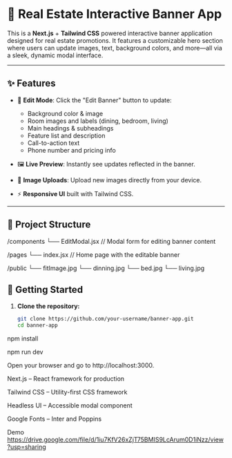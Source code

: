 # 🏡 Real Estate Interactive Banner App

This is a **Next.js** + **Tailwind CSS** powered interactive banner application designed for real estate promotions. It features a customizable hero section where users can update images, text, background colors, and more—all via a sleek, dynamic modal interface.

---

## ✨ Features

- 🔧 **Edit Mode**: Click the "Edit Banner" button to update:
  - Background color & image
  - Room images and labels (dining, bedroom, living)
  - Main headings & subheadings
  - Feature list and description
  - Call-to-action text
  - Phone number and pricing info

- 🖼️ **Live Preview**: Instantly see updates reflected in the banner.

- 🎨 **Image Uploads**: Upload new images directly from your device.

- ⚡ **Responsive UI** built with Tailwind CSS.

---

## 📁 Project Structure

/components └── EditModal.jsx // Modal form for editing banner content

/pages └── index.jsx // Home page with the editable banner

/public └── fitImage.jpg └── dinning.jpg └── bed.jpg └── living.jpg

## 🚀 Getting Started

1. **Clone the repository:**

   ```bash
   git clone https://github.com/your-username/banner-app.git
   cd banner-app
npm install


npm run dev


Open your browser and go to http://localhost:3000.

Next.js – React framework for production

Tailwind CSS – Utility-first CSS framework

Headless UI – Accessible modal component

Google Fonts – Inter and Poppins


Demo https://drive.google.com/file/d/1iu7KfV26xZjT75BMIS9LcArum0D1iNzz/view?usp=sharing